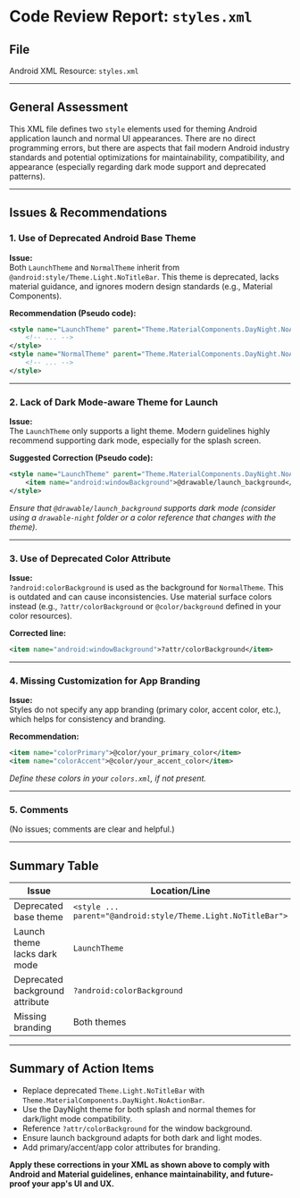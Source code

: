 # Code Review Report: `styles.xml`

## File
Android XML Resource: `styles.xml`

---

## General Assessment

This XML file defines two `style` elements used for theming Android application launch and normal UI appearances. There are no direct programming errors, but there are aspects that fail modern Android industry standards and potential optimizations for maintainability, compatibility, and appearance (especially regarding dark mode support and deprecated patterns).

---

## Issues & Recommendations

### 1. Use of Deprecated Android Base Theme

**Issue:**  
Both `LaunchTheme` and `NormalTheme` inherit from `@android:style/Theme.Light.NoTitleBar`. This theme is deprecated, lacks material guidance, and ignores modern design standards (e.g., Material Components).

**Recommendation (Pseudo code):**
```xml
<style name="LaunchTheme" parent="Theme.MaterialComponents.DayNight.NoActionBar">
    <!-- ... -->
</style>
<style name="NormalTheme" parent="Theme.MaterialComponents.DayNight.NoActionBar">
    <!-- ... -->
</style>
```

---

### 2. Lack of Dark Mode-aware Theme for Launch

**Issue:**  
The `LaunchTheme` only supports a light theme. Modern guidelines highly recommend supporting dark mode, especially for the splash screen.

**Suggested Correction (Pseudo code):**
```xml
<style name="LaunchTheme" parent="Theme.MaterialComponents.DayNight.NoActionBar">
    <item name="android:windowBackground">@drawable/launch_background</item>
</style>
```
*Ensure that `@drawable/launch_background` supports dark mode (consider using a `drawable-night` folder or a color reference that changes with the theme).*

---

### 3. Use of Deprecated Color Attribute

**Issue:**  
`?android:colorBackground` is used as the background for `NormalTheme`. This is outdated and can cause inconsistencies. Use material surface colors instead (e.g., `?attr/colorBackground` or `@color/background` defined in your color resources).

**Corrected line:**
```xml
<item name="android:windowBackground">?attr/colorBackground</item>
```

---

### 4. Missing Customization for App Branding

**Issue:**  
Styles do not specify any app branding (primary color, accent color, etc.), which helps for consistency and branding.

**Recommendation:**
```xml
<item name="colorPrimary">@color/your_primary_color</item>
<item name="colorAccent">@color/your_accent_color</item>
```
*Define these colors in your `colors.xml`, if not present.*

---

### 5. Comments

(No issues; comments are clear and helpful.)

---

## **Summary Table**

| Issue                              | Location/Line                                   | Suggested Correction (Pseudo code)          |
|-------------------------------------|------------------------------------------------|---------------------------------------------|
| Deprecated base theme               | `<style ... parent="@android:style/Theme.Light.NoTitleBar">` | Use `Theme.MaterialComponents.DayNight.NoActionBar` |
| Launch theme lacks dark mode        | `LaunchTheme`                                  | Use DayNight theme and ensure dark drawable |
| Deprecated background attribute     | `?android:colorBackground`                     | Use `?attr/colorBackground`                 |
| Missing branding                    | Both themes                                    | Add colorPrimary and colorAccent items      |

---

## **Summary of Action Items**

- Replace deprecated `Theme.Light.NoTitleBar` with `Theme.MaterialComponents.DayNight.NoActionBar`.
- Use the DayNight theme for both splash and normal themes for dark/light mode compatibility.
- Reference `?attr/colorBackground` for the window background.
- Ensure launch background adapts for both dark and light modes.
- Add primary/accent/app color attributes for branding.
  
**Apply these corrections in your XML as shown above to comply with Android and Material guidelines, enhance maintainability, and future-proof your app's UI and UX.**